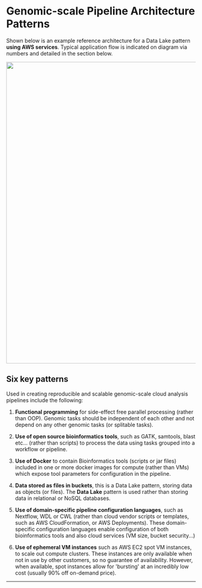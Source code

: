 # Genomic-scale Pipeline Architecture Patterns

Shown below is an example reference architecture for a Data Lake pattern **using AWS services**.  Typical application flow is indicated on diagram via numbers and detailed in the section below.
  
<img src="https://github.com/lynnlangit/aws-for-bioinformatics/blob/main/7_REF_Info/images/aws-genomics-arch.png" width=800>


## Six key patterns 
Used in creating reproducible and scalable genomic-scale cloud analysis pipelines include the following:

1. **Functional programming** for side-effect free parallel processing (rather than OOP). Genomic tasks should be independent of each other and not depend on any other genomic tasks (or splitable tasks).

2. **Use of open source bioinformatics tools**, such as GATK, samtools, blast etc... (rather than scripts) to process the data using tasks grouped into a workflow or pipeline.

3. **Use of Docker** to contain Bioinformatics tools (scripts or jar files) included in one or more docker images for compute (rather than VMs) which expose tool parameters for configuration in the pipeline.

4. **Data stored as files in buckets**, this is a Data Lake pattern, storing data as objects (or files). The **Data Lake** pattern is used rather than storing data in relational or NoSQL databases. 

5. **Use of domain-specific pipeline configuration languages**, such as Nextflow, WDL or CWL (rather than cloud vendor scripts or templates, such as AWS CloudFormation, or AWS Deployments). These domain-specific configuration languages enable configuration of both bioinformatics tools and also cloud services (VM size, bucket security...) 

6. **Use of ephemeral VM instances** such as AWS EC2 spot VM instances, to scale out compute clusters.  These instances are only available when not in use by other customers, so no guarantee of availability.  However, when available, spot instances allow for 'bursting' at an incredibly low cost (usually 90% off on-demand price).

----

